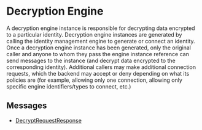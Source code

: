 # Decryption Engine


A decryption engine instance is responsible for decrypting data encrypted to a particular identity. Decryption engine instances are generated by calling the identity management engine to generate or connect an identity. Once a decryption engine instance has been generated, only the original caller and anyone to whom they pass the engine instance reference can send messages to the instance (and decrypt data encrypted to the corresponding identity). Additional callers may make additional connection requests, which the backend may accept or deny depending on what its policies are (for example, allowing only one connection, allowing only specific engine identifiers/types to connect, etc.)

## Messages


- [DecryptRequestResponse](./decryption/decrypt-request-response.md)
